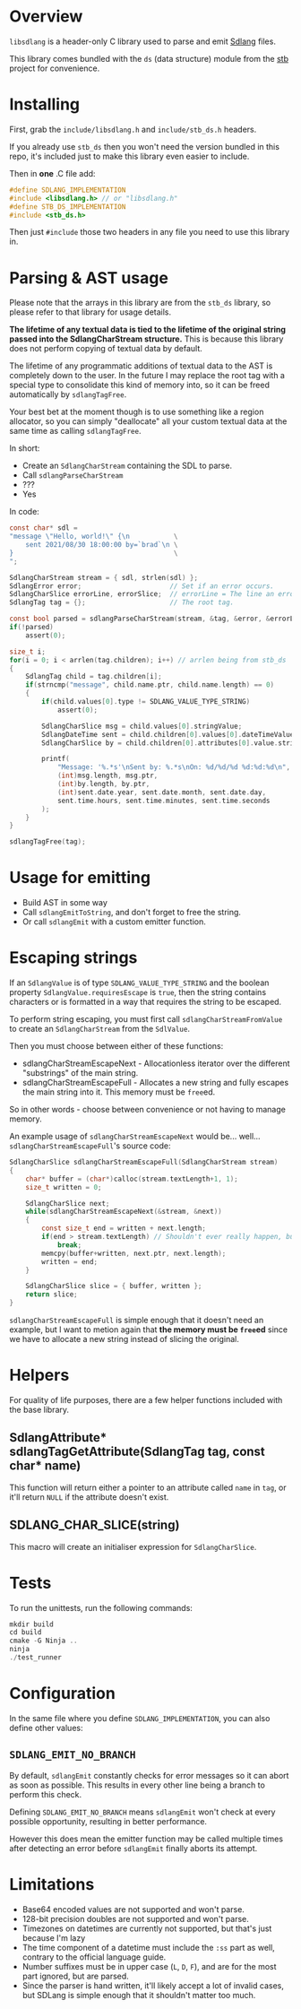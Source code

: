 # Overview

`libsdlang` is a header-only C library used to parse and emit [Sdlang](https://sdlang.org/) files.

This library comes bundled with the `ds` (data structure) module from the [stb](https://github.com/nothings/stb) project for convenience.

# Installing

First, grab the `include/libsdlang.h` and `include/stb_ds.h` headers.

If you already use `stb_ds` then you won't need the version bundled in this repo, it's included just to make this library even easier to include.

Then in **one** .C file add:

```c
#define SDLANG_IMPLEMENTATION
#include <libsdlang.h> // or "libsdlang.h"
#define STB_DS_IMPLEMENTATION
#include <stb_ds.h>
```

Then just `#include` those two headers in any file you need to use this library in.

# Parsing & AST usage

Please note that the arrays in this library are from the `stb_ds` library, so please refer to that library for
usage details.

**The lifetime of any textual data is tied to the lifetime of the original string passed into the SdlangCharStream structure.**
This is because this library does not perform copying of textual data by default.

The lifetime of any programmatic additions of textual data to the AST is completely down to the user. In the future
I may replace the root tag with a special type to consolidate this kind of memory into, so it can be freed automatically
by `sdlangTagFree`.

Your best bet at the moment though is to use something like a region allocator, so you can simply "deallocate" all your
custom textual data at the same time as calling `sdlangTagFree`.

In short:

* Create an `SdlangCharStream` containing the SDL to parse.
* Call `sdlangParseCharStream`
* ???
* Yes

In code:

```c
const char* sdl = 
"message \"Hello, world!\" {\n           \
    sent 2021/08/30 18:00:00 by=`brad`\n \
}                                        \
";

SdlangCharStream stream = { sdl, strlen(sdl) };
SdlangError error;                      // Set if an error occurs.
SdlangCharSlice errorLine, errorSlice;  // errorLine = The line an error happened, errorSlice = The text that (probably) caused the error.
SdlangTag tag = {};                     // The root tag.

const bool parsed = sdlangParseCharStream(stream, &tag, &error, &errorLine, &errorSlice);
if(!parsed)
    assert(0);

size_t i;
for(i = 0; i < arrlen(tag.children); i++) // arrlen being from stb_ds
{
    SdlangTag child = tag.children[i];
    if(strncmp("message", child.name.ptr, child.name.length) == 0)
    {
        if(child.values[0].type != SDLANG_VALUE_TYPE_STRING)
            assert(0);

        SdlangCharSlice msg = child.values[0].stringValue;
        SdlangDateTime sent = child.children[0].values[0].dateTimeValue;
        SdlangCharSlice by = child.children[0].attributes[0].value.stringValue;

        printf(
            "Message: '%.*s'\nSent by: %.*s\nOn: %d/%d/%d %d:%d:%d\n",
            (int)msg.length, msg.ptr,
            (int)by.length, by.ptr,
            (int)sent.date.year, sent.date.month, sent.date.day,
            sent.time.hours, sent.time.minutes, sent.time.seconds
        );
    }
}

sdlangTagFree(tag);
```

# Usage for emitting

* Build AST in some way
* Call `sdlangEmitToString`, and don't forget to free the string.
* Or call `sdlangEmit` with a custom emitter function.

# Escaping strings

If an `SdlangValue` is of type `SDLANG_VALUE_TYPE_STRING` and the boolean property `SdlangValue.requiresEscape` is `true`, then
the string contains characters or is formatted in a way that requires the string to be escaped.

To perform string escaping, you must first call `sdlangCharStreamFromValue` to create an `SdlangCharStream` from the `SdlValue`.

Then you must choose between either of these functions:

* sdlangCharStreamEscapeNext - Allocationless iterator over the different "substrings" of the main string.
* sdlangCharStreamEscapeFull - Allocates a new string and fully escapes the main string into it. This memory must be `free`ed.

So in other words - choose between convenience or not having to manage memory.

An example usage of `sdlangCharStreamEscapeNext` would be... well... `sdlangCharStreamEscapeFull`'s source code:

```c
SdlangCharSlice sdlangCharStreamEscapeFull(SdlangCharStream stream)
{
    char* buffer = (char*)calloc(stream.textLength+1, 1);
    size_t written = 0;

    SdlangCharSlice next;
    while(sdlangCharStreamEscapeNext(&stream, &next))
    {
        const size_t end = written + next.length;
        if(end > stream.textLength) // Shouldn't ever really happen, buuuuut better safe than sorry.
            break;
        memcpy(buffer+written, next.ptr, next.length);
        written = end;
    }

    SdlangCharSlice slice = { buffer, written };
    return slice;
}
```

`sdlangCharStreamEscapeFull` is simple enough that it doesn't need an example, but I want to metion again that **the memory must be `free`ed**
since we have to allocate a new string instead of slicing the original.

# Helpers

For quality of life purposes, there are a few helper functions included with the base library.

## SdlangAttribute\* sdlangTagGetAttribute(SdlangTag tag, const char\* name)

This function will return either a pointer to an attribute called `name` in `tag`, or it'll return `NULL` if the attribute doesn't exist.

## SDLANG_CHAR_SLICE(string)

This macro will create an initialiser expression for `SdlangCharSlice`.

# Tests

To run the unittests, run the following commands:

```c
mkdir build
cd build
cmake -G Ninja ..
ninja
./test_runner
```

# Configuration

In the same file where you define `SDLANG_IMPLEMENTATION`, you can also define other values:

## `SDLANG_EMIT_NO_BRANCH` 

By default, `sdlangEmit` constantly checks for error messages so it can abort as soon as possible.
This results in every other line being a branch to perform this check.

Defining `SDLANG_EMIT_NO_BRANCH` means `sdlangEmit` won't check at every possible opportunity, resulting in better performance.

However this does mean the emitter function may be called multiple times after detecting an error before `sdlangEmit` finally aborts
its attempt.

# Limitations

* Base64 encoded values are not supported and won't parse.
* 128-bit precision doubles are not supported and won't parse.
* Timezones on datetimes are currently not supported, but that's just because I'm lazy
* The time component of a datetime must include the `:ss` part as well, contrary to the official language guide.
* Number suffixes must be in upper case (`L`, `D`, `F`), and are for the most part ignored, but are parsed.
* Since the parser is hand written, it'll likely accept a lot of invalid cases, but SDLang is simple enough that it shouldn't matter too much.
